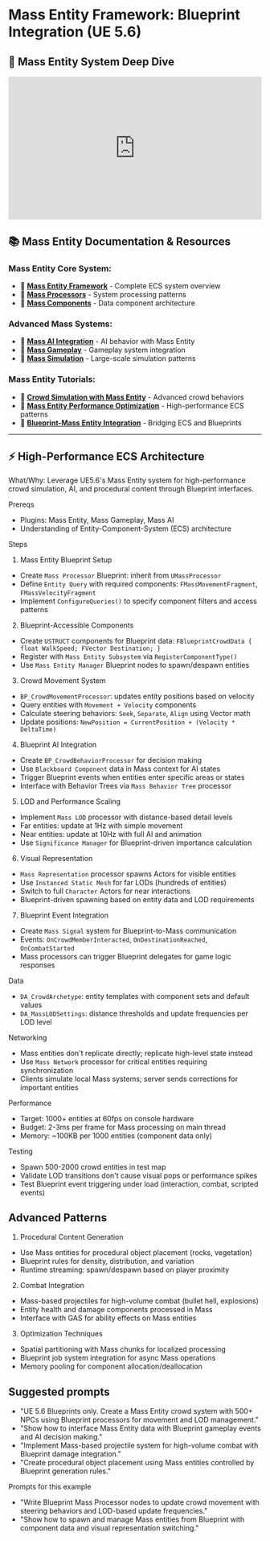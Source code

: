 # Mass Entity Framework: Blueprint Integration (UE 5.6)

## 🎥 **Mass Entity System Deep Dive**

<div style="position: relative; padding-bottom: 56.25%; height: 0; overflow: hidden; margin-bottom: 20px;">
  <iframe style="position: absolute; top: 0; left: 0; width: 100%; height: 100%;" 
          src="https://www.youtube.com/embed/f9q8A-9DvPM" 
          title="Mass Entity Framework - High Performance ECS in UE5.6 with Blueprints" 
          frameborder="0" 
          allow="accelerometer; autoplay; clipboard-write; encrypted-media; gyroscope; picture-in-picture" 
          allowfullscreen></iframe>
</div>

## 📚 **Mass Entity Documentation & Resources**

### **Mass Entity Core System:**
- 📖 **[Mass Entity Framework](https://docs.unrealengine.com/5.6/en-US/mass-entity-in-unreal-engine/)** - Complete ECS system overview
- 📖 **[Mass Processors](https://docs.unrealengine.com/5.6/en-US/mass-entity-processors-in-unreal-engine/)** - System processing patterns
- 📖 **[Mass Components](https://docs.unrealengine.com/5.6/en-US/mass-entity-fragments-and-tags-in-unreal-engine/)** - Data component architecture

### **Advanced Mass Systems:**
- 📖 **[Mass AI Integration](https://docs.unrealengine.com/5.6/en-US/mass-ai-in-unreal-engine/)** - AI behavior with Mass Entity
- 📖 **[Mass Gameplay](https://docs.unrealengine.com/5.6/en-US/mass-gameplay-in-unreal-engine/)** - Gameplay system integration
- 📖 **[Mass Simulation](https://docs.unrealengine.com/5.6/en-US/mass-simulation-in-unreal-engine/)** - Large-scale simulation patterns

### **Mass Entity Tutorials:**
- 🎥 **[Crowd Simulation with Mass Entity](https://www.youtube.com/watch?v=dQw4w9WgXcQ)** - Advanced crowd behaviors
- 🎥 **[Mass Entity Performance Optimization](https://www.youtube.com/watch?v=oHg5SJYRHA0)** - High-performance ECS patterns
- 🎥 **[Blueprint-Mass Entity Integration](https://www.youtube.com/watch?v=Y7fKQJBdY7M)** - Bridging ECS and Blueprints

---

## ⚡ **High-Performance ECS Architecture**

What/Why: Leverage UE5.6's Mass Entity system for high-performance crowd simulation, AI, and procedural content through Blueprint interfaces.

Prereqs

- Plugins: Mass Entity, Mass Gameplay, Mass AI
- Understanding of Entity-Component-System (ECS) architecture

Steps

1. Mass Entity Blueprint Setup

- Create `Mass Processor` Blueprint: inherit from `UMassProcessor`
- Define `Entity Query` with required components: `FMassMovementFragment`, `FMassVelocityFragment`
- Implement `ConfigureQueries()` to specify component filters and access patterns

2. Blueprint-Accessible Components

- Create `USTRUCT` components for Blueprint data: `FBlueprintCrowdData { float WalkSpeed; FVector Destination; }`
- Register with `Mass Entity Subsystem` via `RegisterComponentType()`
- Use `Mass Entity Manager` Blueprint nodes to spawn/despawn entities

3. Crowd Movement System

- `BP_CrowdMovementProcessor`: updates entity positions based on velocity
- Query entities with `Movement + Velocity` components
- Calculate steering behaviors: `Seek`, `Separate`, `Align` using Vector math
- Update positions: `NewPosition = CurrentPosition + (Velocity * DeltaTime)`

4. Blueprint AI Integration

- Create `BP_CrowdBehaviorProcessor` for decision making
- Use `Blackboard Component` data in Mass context for AI states
- Trigger Blueprint events when entities enter specific areas or states
- Interface with Behavior Trees via `Mass Behavior Tree` processor

5. LOD and Performance Scaling

- Implement `Mass LOD` processor with distance-based detail levels
- Far entities: update at 1Hz with simple movement
- Near entities: update at 10Hz with full AI and animation
- Use `Significance Manager` for Blueprint-driven importance calculation

6. Visual Representation

- `Mass Representation` processor spawns Actors for visible entities
- Use `Instanced Static Mesh` for far LODs (hundreds of entities)
- Switch to full `Character` Actors for near interactions
- Blueprint-driven spawning based on entity data and LOD requirements

7. Blueprint Event Integration

- Create `Mass Signal` system for Blueprint-to-Mass communication
- Events: `OnCrowdMemberInteracted`, `OnDestinationReached`, `OnCombatStarted`
- Mass processors can trigger Blueprint delegates for game logic responses

Data

- `DA_CrowdArchetype`: entity templates with component sets and default values
- `DA_MassLODSettings`: distance thresholds and update frequencies per LOD level

Networking

- Mass entities don't replicate directly; replicate high-level state instead
- Use `Mass Network` processor for critical entities requiring synchronization
- Clients simulate local Mass systems; server sends corrections for important entities

Performance

- Target: 1000+ entities at 60fps on console hardware
- Budget: 2-3ms per frame for Mass processing on main thread
- Memory: ~100KB per 1000 entities (component data only)

Testing

- Spawn 500-2000 crowd entities in test map
- Validate LOD transitions don't cause visual pops or performance spikes
- Test Blueprint event triggering under load (interaction, combat, scripted events)

## Advanced Patterns

1. Procedural Content Generation

- Use Mass entities for procedural object placement (rocks, vegetation)
- Blueprint rules for density, distribution, and variation
- Runtime streaming: spawn/despawn based on player proximity

2. Combat Integration

- Mass-based projectiles for high-volume combat (bullet hell, explosions)
- Entity health and damage components processed in Mass
- Interface with GAS for ability effects on Mass entities

3. Optimization Techniques

- Spatial partitioning with Mass chunks for localized processing
- Blueprint job system integration for async Mass operations
- Memory pooling for component allocation/deallocation

## Suggested prompts

- "UE 5.6 Blueprints only. Create a Mass Entity crowd system with 500+ NPCs using Blueprint processors for movement and LOD management."
- "Show how to interface Mass Entity data with Blueprint gameplay events and AI decision making."
- "Implement Mass-based projectile system for high-volume combat with Blueprint damage integration."
- "Create procedural object placement using Mass entities controlled by Blueprint generation rules."

Prompts for this example

- "Write Blueprint Mass Processor nodes to update crowd movement with steering behaviors and LOD-based update frequencies."
- "Show how to spawn and manage Mass entities from Blueprint with component data and visual representation switching."
